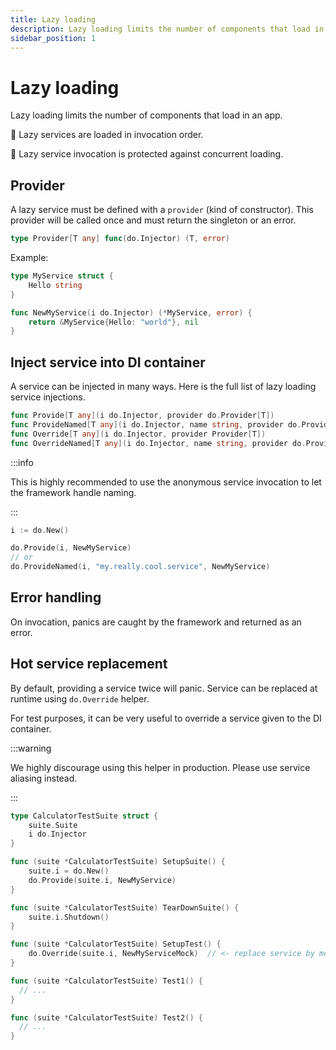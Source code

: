 ```yaml
---
title: Lazy loading
description: Lazy loading limits the number of components that load in an app.
sidebar_position: 1
---
```


# Lazy loading

Lazy loading limits the number of components that load in an app.

🚀 Lazy services are loaded in invocation order.

🐎 Lazy service invocation is protected against concurrent loading.

## Provider

A lazy service must be defined with a `provider` (kind of constructor). This provider will be called once and must return the singleton or an error.

```go
type Provider[T any] func(do.Injector) (T, error)
```

Example:

```go
type MyService struct {
    Hello string
}

func NewMyService(i do.Injector) (*MyService, error) {
    return &MyService{Hello: "world"}, nil
}
```

## Inject service into DI container

A service can be injected in many ways. Here is the full list of lazy loading service injections.

```go
func Provide[T any](i do.Injector, provider do.Provider[T])
func ProvideNamed[T any](i do.Injector, name string, provider do.Provider[T])
func Override[T any](i do.Injector, provider Provider[T])
func OverrideNamed[T any](i do.Injector, name string, provider do.Provider[T])
```

:::info

This is highly recommended to use the anonymous service invocation to let the framework handle naming.

:::

```go
i := do.New()

do.Provide(i, NewMyService)
// or
do.ProvideNamed(i, "my.really.cool.service", NewMyService)
```

## Error handling

On invocation, panics are caught by the framework and returned as an error.

## Hot service replacement

By default, providing a service twice will panic. Service can be replaced at runtime using `do.Override` helper.

For test purposes, it can be very useful to override a service given to the DI container.

:::warning

We highly discourage using this helper in production. Please use service aliasing instead.

:::

```go
type CalculatorTestSuite struct {
    suite.Suite
    i do.Injector
}

func (suite *CalculatorTestSuite) SetupSuite() {
    suite.i = do.New()
    do.Provide(suite.i, NewMyService)
}

func (suite *CalculatorTestSuite) TearDownSuite() {
    suite.i.Shutdown()
}

func (suite *CalculatorTestSuite) SetupTest() {
    do.Override(suite.i, NewMyServiceMock)  // <- replace service by mock
}

func (suite *CalculatorTestSuite) Test1() {
  // ...
}

func (suite *CalculatorTestSuite) Test2() {
  // ...
}
```
